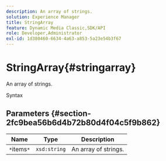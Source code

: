 ```yaml
---
description: An array of strings.
solution: Experience Manager
title: StringArray
feature: Dynamic Media Classic,SDK/API
role: Developer,Administrator
exl-id: 1d380460-6634-4a63-a853-5a23e54b3f67
---
```

# StringArray{#stringarray}

An array of strings.

 Syntax 

## Parameters {#section-2fc9bea56b6d4b72b80d4f04c5f9b862}

|  Name  | Type  | Description  |
|---|---|---|
|  `*`items`*`  | `xsd:string`  | An array of strings.  |
